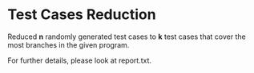 # Test Cases Reduction 

Reduced **n** randomly generated test cases to **k** test cases that cover the most branches in the given program. 

For further details, please look at report.txt. 
